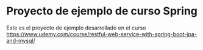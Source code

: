 # Proyecto de ejemplo de curso Spring

Este es el proyecto de ejemplo desarrollado en el curso https://www.udemy.com/course/restful-web-service-with-spring-boot-jpa-and-mysql/
